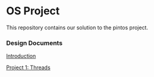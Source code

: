 # OS Project

This repository contains our solution to the pintos project.

### Design Documents

[Introduction](https://github.com/AliElneklawy/OS-project-pintOS/blob/main/Design%20documents/Introduction.md)

[Project 1: Threads](https://github.com/AliElneklawy/OS-project-pintOS/blob/main/Design%20documents/project%201.md)
